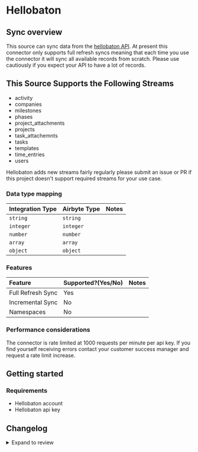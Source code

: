 # Hellobaton

## Sync overview

This source can sync data from the [hellobaton API](https://app.hellobaton.com/api/redoc/). At present this connector only supports full refresh syncs meaning that each time you use the connector it will sync all available records from scratch. Please use cautiously if you expect your API to have a lot of records.

## This Source Supports the Following Streams

- activity
- companies
- milestones
- phases
- project_attachments
- projects
- task_attachemnts
- tasks
- templates
- time_entries
- users

Hellobaton adds new streams fairly regularly please submit an issue or PR if this project doesn't support required streams for your use case.

### Data type mapping

| Integration Type | Airbyte Type | Notes |
| :--------------- | :----------- | :---- |
| `string`         | `string`     |       |
| `integer`        | `integer`    |       |
| `number`         | `number`     |       |
| `array`          | `array`      |       |
| `object`         | `object`     |       |

### Features

| Feature           | Supported?\(Yes/No\) | Notes |
| :---------------- | :------------------- | :---- |
| Full Refresh Sync | Yes                  |       |
| Incremental Sync  | No                   |       |
| Namespaces        | No                   |       |

### Performance considerations

The connector is rate limited at 1000 requests per minute per api key. If you find yourself receiving errors contact your customer success manager and request a rate limit increase.

## Getting started

### Requirements

- Hellobaton account
- Hellobaton api key

## Changelog

<details>
  <summary>Expand to review</summary>

| Version | Date       | Pull Request                                             | Subject                             |
| :------ | :--------- | :------------------------------------------------------- | :---------------------------------- |
| 0.3.20 | 2025-03-29 | [56661](https://github.com/airbytehq/airbyte/pull/56661) | Update dependencies |
| 0.3.19 | 2025-03-22 | [56050](https://github.com/airbytehq/airbyte/pull/56050) | Update dependencies |
| 0.3.18 | 2025-03-08 | [55434](https://github.com/airbytehq/airbyte/pull/55434) | Update dependencies |
| 0.3.17 | 2025-03-01 | [54771](https://github.com/airbytehq/airbyte/pull/54771) | Update dependencies |
| 0.3.16 | 2025-02-22 | [54347](https://github.com/airbytehq/airbyte/pull/54347) | Update dependencies |
| 0.3.15 | 2025-02-15 | [53806](https://github.com/airbytehq/airbyte/pull/53806) | Update dependencies |
| 0.3.14 | 2025-02-08 | [53286](https://github.com/airbytehq/airbyte/pull/53286) | Update dependencies |
| 0.3.13 | 2025-02-01 | [52772](https://github.com/airbytehq/airbyte/pull/52772) | Update dependencies |
| 0.3.12 | 2025-01-25 | [52292](https://github.com/airbytehq/airbyte/pull/52292) | Update dependencies |
| 0.3.11 | 2025-01-18 | [51810](https://github.com/airbytehq/airbyte/pull/51810) | Update dependencies |
| 0.3.10 | 2025-01-11 | [51203](https://github.com/airbytehq/airbyte/pull/51203) | Update dependencies |
| 0.3.9 | 2025-01-04 | [50657](https://github.com/airbytehq/airbyte/pull/50657) | Update dependencies |
| 0.3.8 | 2024-12-21 | [50122](https://github.com/airbytehq/airbyte/pull/50122) | Update dependencies |
| 0.3.7 | 2024-12-14 | [49643](https://github.com/airbytehq/airbyte/pull/49643) | Update dependencies |
| 0.3.6 | 2024-12-12 | [49245](https://github.com/airbytehq/airbyte/pull/49245) | Update dependencies |
| 0.3.5 | 2024-12-11 | [48981](https://github.com/airbytehq/airbyte/pull/48981) | Starting with this version, the Docker image is now rootless. Please note that this and future versions will not be compatible with Airbyte versions earlier than 0.64 |
| 0.3.4 | 2024-11-05 | [48359](https://github.com/airbytehq/airbyte/pull/48359) | Revert to source-declarative-manifest v5.17.0 |
| 0.3.3 | 2024-11-05 | [48320](https://github.com/airbytehq/airbyte/pull/48320) | Update dependencies |
| 0.3.2 | 2024-10-22 | [47236](https://github.com/airbytehq/airbyte/pull/47236) | Update dependencies |
| 0.3.1 | 2024-08-16 | [44196](https://github.com/airbytehq/airbyte/pull/44196) | Bump source-declarative-manifest version |
| 0.3.0 | 2024-08-15 | [44142](https://github.com/airbytehq/airbyte/pull/44142) | Refactor connector to manifest-only format |
| 0.2.14 | 2024-08-12 | [43779](https://github.com/airbytehq/airbyte/pull/43779) | Update dependencies |
| 0.2.13 | 2024-08-10 | [43465](https://github.com/airbytehq/airbyte/pull/43465) | Update dependencies |
| 0.2.12 | 2024-08-03 | [43233](https://github.com/airbytehq/airbyte/pull/43233) | Update dependencies |
| 0.2.11 | 2024-07-27 | [42678](https://github.com/airbytehq/airbyte/pull/42678) | Update dependencies |
| 0.2.10 | 2024-07-20 | [42232](https://github.com/airbytehq/airbyte/pull/42232) | Update dependencies |
| 0.2.9 | 2024-07-13 | [41888](https://github.com/airbytehq/airbyte/pull/41888) | Update dependencies |
| 0.2.8 | 2024-07-10 | [41538](https://github.com/airbytehq/airbyte/pull/41538) | Update dependencies |
| 0.2.7 | 2024-07-09 | [41277](https://github.com/airbytehq/airbyte/pull/41277) | Update dependencies |
| 0.2.6 | 2024-07-06 | [40838](https://github.com/airbytehq/airbyte/pull/40838) | Update dependencies |
| 0.2.5 | 2024-06-26 | [40445](https://github.com/airbytehq/airbyte/pull/40445) | Update dependencies |
| 0.2.4 | 2024-06-22 | [40195](https://github.com/airbytehq/airbyte/pull/40195) | Update dependencies |
| 0.2.3 | 2024-06-15 | [39113](https://github.com/airbytehq/airbyte/pull/39113) | Make compatible with builder |
| 0.2.2 | 2024-06-06 | [39189](https://github.com/airbytehq/airbyte/pull/39189) | [autopull] Upgrade base image to v1.2.2 |
| 0.2.1 | 2024-05-21 | [38507](https://github.com/airbytehq/airbyte/pull/38507) | [autopull] base image + poetry + up_to_date |
| 0.2.0 | 2023-08-19 | [29490](https://github.com/airbytehq/airbyte/pull/29490) | Migrate CDK from Python to Low Code |
| 0.1.0 | 2022-01-14 | [8461](https://github.com/airbytehq/airbyte/pull/8461) | 🎉 New Source: Hellobaton |

</details>
